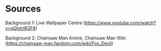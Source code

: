 # 


# Sources

Background 1: Live Wallpaper Centre (https://www.youtube.com/watch?v=qQjstrtR2F8)

Background 2: Chainsaw Man Anime, Chainsaw Man Wiki (https://chainsaw-man.fandom.com/wiki/Fox_Devil)